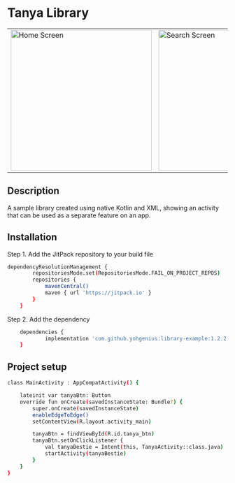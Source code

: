 # Tanya Library

<table>
  <tr>
    <td>
<img width="322" alt="Home Screen" src="https://github.com/user-attachments/assets/53e02203-8d73-4013-8090-e3d3ed62e401">
    </td>
    <td>
<img width="322" alt="Search Screen" src="https://github.com/user-attachments/assets/6a82b852-7c6c-4ce5-a5f7-279f84ff7892">
    </td>
  </tr>
</table>

## Description

A sample library created using native Kotlin and XML, showing an activity that can be used as a separate feature on an app.

## Installation

Step 1. Add the JitPack repository to your build file

```bash
dependencyResolutionManagement {
		repositoriesMode.set(RepositoriesMode.FAIL_ON_PROJECT_REPOS)
		repositories {
			mavenCentral()
			maven { url 'https://jitpack.io' }
		}
	}
```

Step 2. Add the dependency

```bash
	dependencies {
	        implementation 'com.github.yohgenius:library-example:1.2.2'
	}
```

## Project setup

```bash
class MainActivity : AppCompatActivity() {

    lateinit var tanyaBtn: Button
    override fun onCreate(savedInstanceState: Bundle?) {
        super.onCreate(savedInstanceState)
        enableEdgeToEdge()
        setContentView(R.layout.activity_main)

        tanyaBtn = findViewById(R.id.tanya_btn)
        tanyaBtn.setOnClickListener {
            val tanyaBestie = Intent(this, TanyaActivity::class.java)
            startActivity(tanyaBestie)
        }
    }
}
```
